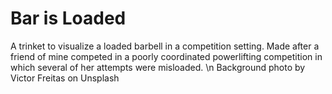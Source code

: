 # Bar is Loaded
A trinket to visualize a loaded barbell in a competition setting.  Made after a friend of mine competed in a poorly coordinated powerlifting competition in which several of her attempts were misloaded.
\\n
Background photo by Victor Freitas on Unsplash